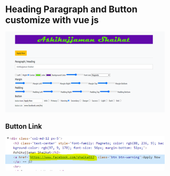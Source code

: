 # Heading Paragraph and Button customize with vue js

<img src="img.PNG">

## Button Link

<img src="button_link.PNG">
